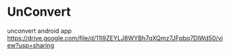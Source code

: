 # UnConvert
unconvert android app
https://drive.google.com/file/d/11l9ZEYLJ8WYBh7qXQmz7JFpbq7DlWd50/view?usp=sharing
